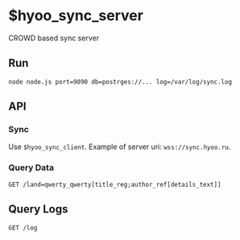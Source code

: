 # $hyoo_sync_server

CROWD based sync server

## Run

	node node.js port=9090 db=postrges://... log=/var/log/sync.log
	
## API

### Sync

Use `$hyoo_sync_client`. Example of server uri: `wss://sync.hyoo.ru`.

### Query Data

	GET /land=qwerty_qwerty[title_reg;author_ref[details_text]]

## Query Logs

	GET /log

